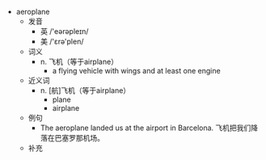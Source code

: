- aeroplane
  - 发音
    - 英 /'eərəpleɪn/
    - 美 /'ɛrə'plen/
  - 词义
    - n. 飞机（等于airplane）
      - a flying vehicle with wings and at least one engine
  - 近义词
    - n. [航]飞机（等于airplane）
      - plane
      - airplane
  - 例句
    - The aeroplane landed us at the airport in Barcelona. 飞机把我们降落在巴塞罗那机场。
  - 补充